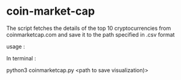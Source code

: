 # coin-market-cap

The script fetches the details of the top 10 cryptocurrencies from coinmarketcap.com and save it to the path specified in .csv format

usage :

  In terminal :
  
  python3 coinmarketcap.py <path to save CSV file> <path to save visualization)>
